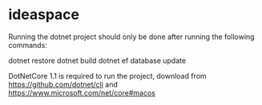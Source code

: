 # ideaspace

Running the dotnet project should only be done after running the following commands:

dotnet restore
dotnet build
dotnet ef database update

DotNetCore 1.1 is required to run the project, download from 
https://github.com/dotnet/cli
and 
https://www.microsoft.com/net/core#macos

